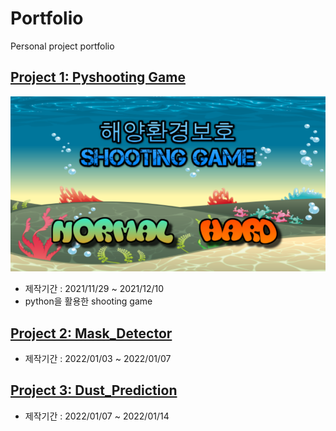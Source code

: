 # Portfolio
Personal project portfolio

## [Project 1: Pyshooting Game](https://github.com/heyheynew/PyShooting)
![](/images/pyshooting.PNG)
- 제작기간 : 2021/11/29 ~ 2021/12/10
- python을 활용한 shooting game

## [Project 2: Mask_Detector](https://github.com/heyheynew/Mask_Detector.git)
- 제작기간 : 2022/01/03 ~ 2022/01/07

## [Project 3: Dust_Prediction](https://github.com/heyheynew/Dust_Prediction.git)
- 제작기간 : 2022/01/07 ~ 2022/01/14
